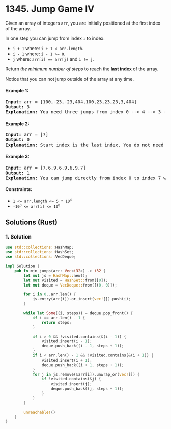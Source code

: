 # 1345. Jump Game IV
Given an array of integers `arr`, you are initially positioned at the first index of the array.

In one step you can jump from index `i` to index:
* `i + 1` where: `i + 1 < arr.length`.
* `i - 1` where: `i - 1 >= 0`.
* `j` where: `arr[i] == arr[j]` and `i != j`.

Return *the minimum number of steps* to reach the **last index** of the array.

Notice that you can not jump outside of the array at any time.

#### Example 1:
<pre>
<strong>Input:</strong> arr = [100,-23,-23,404,100,23,23,23,3,404]
<strong>Output:</strong> 3
<strong>Explanation:</strong> You need three jumps from index 0 --> 4 --> 3 --> 9. Note that index 9 is the last index of the array.
</pre>

#### Example 2:
<pre>
<strong>Input:</strong> arr = [7]
<strong>Output:</strong> 0
<strong>Explanation:</strong> Start index is the last index. You do not need to jump.
</pre>

#### Example 3:
<pre>
<strong>Input:</strong> arr = [7,6,9,6,9,6,9,7]
<strong>Output:</strong> 1
<strong>Explanation:</strong> You can jump directly from index 0 to index 7 which is last index of the array.
</pre>

#### Constraints:
* <code>1 <= arr.length <= 5 * 10<sup>4</sup></code>
* <code>-10<sup>8</sup> <= arr[i] <= 10<sup>8</sup></code>

## Solutions (Rust)

### 1. Solution
```Rust
use std::collections::HashMap;
use std::collections::HashSet;
use std::collections::VecDeque;

impl Solution {
    pub fn min_jumps(arr: Vec<i32>) -> i32 {
        let mut js = HashMap::new();
        let mut visited = HashSet::from([0]);
        let mut deque = VecDeque::from([(0, 0)]);

        for i in 0..arr.len() {
            js.entry(arr[i]).or_insert(vec![]).push(i);
        }

        while let Some((i, steps)) = deque.pop_front() {
            if i == arr.len() - 1 {
                return steps;
            }

            if i > 0 && !visited.contains(&(i - 1)) {
                visited.insert(i - 1);
                deque.push_back((i - 1, steps + 1));
            }
            if i < arr.len() - 1 && !visited.contains(&(i + 1)) {
                visited.insert(i + 1);
                deque.push_back((i + 1, steps + 1));
            }
            for j in js.remove(&arr[i]).unwrap_or(vec![]) {
                if !visited.contains(&j) {
                    visited.insert(j);
                    deque.push_back((j, steps + 1));
                }
            }
        }

        unreachable!()
    }
}
```
